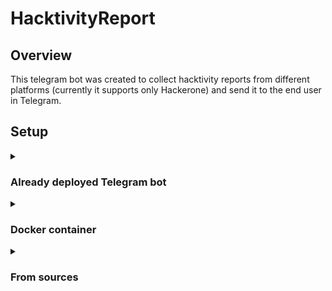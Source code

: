 # HacktivityReport
## Overview
This telegram bot was created to collect hacktivity reports from different platforms (currently it supports only Hackerone) and send it to the end user in Telegram.

## Setup
<details><summary><h3>Already deployed Telegram bot</h3></summary>
<p>

[![Telegram](https://upload.wikimedia.org/wikipedia/commons/thumb/8/83/Telegram_2019_Logo.svg/30px-Telegram_2019_Logo.svg.png)](https://t.me/HacktivityReports_bot)

**NB:** This telegram bot deployed using the free version of [Render](https://render.com/) and it has some limitations. The main issue is that PostgreSQL database will be removing every 90 days. So after each 90 days I will be recreate a new database and beacause of this you may get old reports.
  
  
</p>
</details>
<details><summary><h3>Docker container</h3></summary>
<p>

1. Install [Docker](https://www.docker.com/)
2. Create new bot in Telegram using [BotFather](https://t.me/BotFather)
3. Install [ngrok](https://ngrok.com/) or any other local tunneling tool and run it.
4. Clone the repository with `git clone https://github.com/Vorshik/HacktivityReport.git`.
5. Go into a cloned folder with `cd HacktivityReport`.
6. Create new **.env** file in this folder with the content as in the [.env_example](.env_example) file.
![Image_env](https://user-images.githubusercontent.com/58830879/190621889-52106519-957e-4bf7-a50d-815b47f627ab.png)
7. Create a docker volume with `docker volume create dbBackup` to avoid duplicates in case docker stops.
8. Use `docker image build -t hacktivity .`. 
9. Use `docker run --rm --env-file=.env -v dbBackup:/HacktivityReport/bot/database/ -p <PORT_specified_in_the_tunneling_tool>:8000  hacktivity`
10. Send command **/start** to telegram bot.
 
</p>
</details>
<details><summary><h3>From sources</h3></summary>
<p>

1. Create new bot in Telegram using [BotFather](https://t.me/BotFather).
2. Install [ngrok](https://ngrok.com/) or any other local tunneling tool and run it.
3. Install [pipenv](https://pipenv.pypa.io/en/latest/).
4. Clone the repository with `git clone https://github.com/Vorshik/HacktivityReport.git`.
5. Go into a cloned folder with `cd HacktivityReport`.
6. Create new **.env** file in this folder with the content as in the [.env_example](.env_example) file.
![Image_env](https://user-images.githubusercontent.com/58830879/190618823-f68ed2f8-e344-4112-905f-78041ab9c525.png)
7. Run `pipenv install` to install all dependences and create virtual environment.
8. Run `pipenv shell` activate this project's virtualenv.
9. In virtualenv run `flask db upgrade` to create a database and apply the migration to the database.
10. In virtualenv run `gunicorn -b 127.0.0.1:<PORT_specified_in_the_tunneling_tool> --timeout 0 app:app` to run the application.
11. Send command **/start** to telegram bot.
 
</p>
</details>



